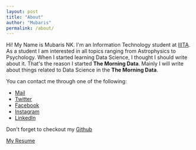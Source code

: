 ```yaml
---
layout: post
title: "About"
author: "Mubaris"
permalink: /about/
---
```


Hi! My Name is Mubaris NK. I'm an Information Technology student at [IIITA](https://iiita.ac.in). As a student I am interested in all topics ranging from Astrophysics to Psychology. When I started learning Data Science, I thought I should write about it. That's the reason I started **The Morning Data**. Mainly I will write about things related to Data Science in the **The Morning Data**.


You can contact me through one of the following:

- [Mail](mailto:mubarishassannk@gmail.com)
- [Twitter](https://twitter.com/MubarisHassan)
- [Facebook](https://www.facebook.com/mubaris.hassan.7)
- [Instagram](https://instagram.com/MubarisHassan)
- [LinkedIn](https://www.linkedin.com/in/mubaris-hassan/)

Don't forget to checkout my [Github](https://github.com/mubaris)


[My Resume](https://drive.google.com/file/d/0B9s3_eTCzuQ-QWRjMjhrdjdvbzg/view?usp=sharing)
